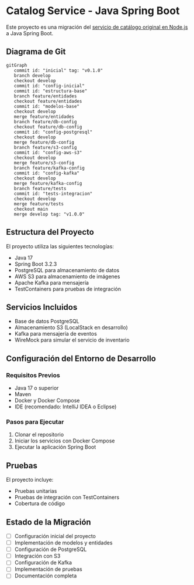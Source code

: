 # Catalog Service - Java Spring Boot

Este proyecto es una migración del [servicio de catálogo original en Node.js](https://github.com/dockersamples/catalog-service-node) a Java Spring Boot.

## Diagrama de Git

```mermaid
gitGraph
   commit id: "inicial" tag: "v0.1.0"
   branch develop
   checkout develop
   commit id: "config-inicial"
   commit id: "estructura-base"
   branch feature/entidades
   checkout feature/entidades
   commit id: "modelos-base"
   checkout develop
   merge feature/entidades
   branch feature/db-config
   checkout feature/db-config
   commit id: "config-postgresql"
   checkout develop
   merge feature/db-config
   branch feature/s3-config
   commit id: "config-aws-s3"
   checkout develop
   merge feature/s3-config
   branch feature/kafka-config
   commit id: "config-kafka"
   checkout develop
   merge feature/kafka-config
   branch feature/tests
   commit id: "tests-integracion"
   checkout develop
   merge feature/tests
   checkout main
   merge develop tag: "v1.0.0"
```

## Estructura del Proyecto

El proyecto utiliza las siguientes tecnologías:

- Java 17
- Spring Boot 3.2.3
- PostgreSQL para almacenamiento de datos
- AWS S3 para almacenamiento de imágenes
- Apache Kafka para mensajería
- TestContainers para pruebas de integración

## Servicios Incluidos

- Base de datos PostgreSQL
- Almacenamiento S3 (LocalStack en desarrollo)
- Kafka para mensajería de eventos
- WireMock para simular el servicio de inventario

## Configuración del Entorno de Desarrollo

### Requisitos Previos

- Java 17 o superior
- Maven
- Docker y Docker Compose
- IDE (recomendado: IntelliJ IDEA o Eclipse)

### Pasos para Ejecutar

1. Clonar el repositorio
2. Iniciar los servicios con Docker Compose
3. Ejecutar la aplicación Spring Boot

## Pruebas

El proyecto incluye:
- Pruebas unitarias
- Pruebas de integración con TestContainers
- Cobertura de código

## Estado de la Migración

- [ ] Configuración inicial del proyecto
- [ ] Implementación de modelos y entidades
- [ ] Configuración de PostgreSQL
- [ ] Integración con S3
- [ ] Configuración de Kafka
- [ ] Implementación de pruebas
- [ ] Documentación completa
